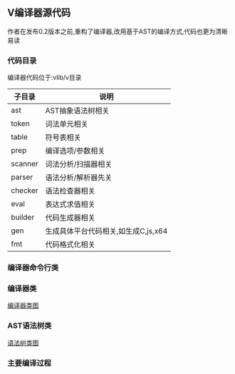 ## V编译器源代码

作者在发布0.2版本之前,重构了编译器,改用基于AST的编译方式,代码也更为清晰易读

### 代码目录

编译器代码位于:vlib/v目录

| 子目录  | 说明                                |
| ------- | ----------------------------------- |
| ast     | AST抽象语法树相关                   |
| token   | 词法单元相关                        |
| table   | 符号表相关                          |
| prep    | 编译选项/参数相关                   |
| scanner | 词法分析/扫描器相关                 |
| parser  | 语法分析/解析器先关                 |
| checker | 语法检查器相关                      |
| eval    | 表达式求值相关                      |
| builder | 代码生成器相关                      |
| gen     | 生成具体平台代码相关,如生成C,js,x64 |
| fmt     | 代码格式化相关                      |

### 编译器命令行类



### 编译器类

[编译器类图](https://github.com/lydiandy/vlang_note/blob/master/image/V编译器类.jpg)

### AST语法树类

[语法树类图](https://github.com/lydiandy/vlang_note/blob/master/image/V语法树类.jpg)

### 主要编译过程






